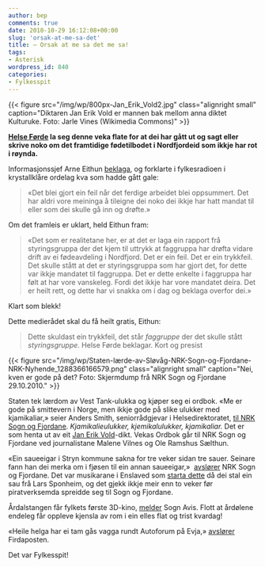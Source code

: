 ```yaml
---
author: bep
comments: true
date: 2010-10-29 16:12:08+00:00
slug: 'orsak-at-me-sa-det'
title: – Orsak at me sa det me sa!
tags: 
- Asterisk
wordpress_id: 840
categories:
- Fylkesspit
---
```


{{< figure src="/img/wp/800px-Jan_Erik_Vold2.jpg" class="alignright small" caption="Diktaren Jan Erik Vold er mannen bak mellom anna diktet Kulturuke. Foto: Jarle Vines (Wikimedia Commons)" >}}

**[Helse Førde](http://nn.wikipedia.org/wiki/Helse_F%C3%B8rde) la seg denne veka flate for at dei har gått ut og sagt eller skrive noko om det framtidige fødetilbodet i Nordfjordeid som ikkje har rot i røynda.**


<!--more-->

Informasjonssjef Arne Eithun [beklaga](http://nrk.no/nyheter/distrikt/nrk_sogn_og_fjordane/1.7357762), og forklarte i fylkesradioen i krystallklåre ordelag kva som hadde gått gale: 

>«Det blei gjort ein feil når det ferdige arbeidet blei oppsummert. Det har aldri vore meininga å tileigne dei noko dei ikkje har hatt mandat til eller som dei skulle gå inn og drøfte.»

Om det framleis er uklart, held Eithun fram: 

>«Det som er realitetane her, er at det er laga ein rapport frå styringsgruppa der det kjem til uttrykk at faggruppa har drøfta vidare drift av ei fødeavdeling i Nordfjord. Det er ein feil. Det er ein trykkfeil. Det skulle stått at det er styringsgruppa som har gjort det, for dette var ikkje mandatet til faggruppa. Det er dette enkelte i faggruppa har følt at har vore vanskeleg. Fordi det ikkje har vore mandatet deira. Det er heilt rett, og dette har vi snakka om i dag og beklaga overfor dei.»

Klart som blekk!

Dette medierådet skal du få heilt gratis, Eithun:


>Dette skuldast ein trykkfeil, det står _faggruppe_ der det skulle stått _styringsgruppe_. Helse Førde beklagar.
Kort og presist


{{< figure src="/img/wp/Staten-lærde-av-Sløvåg-NRK-Sogn-og-Fjordane-NRK-Nyhende_1288366166579.png" class="alignright small" caption="Nei, kven er gode på det? Foto: Skjermdump frå NRK Sogn og Fjordane 29.10.2010." >}}

Staten tek lærdom av Vest Tank-ulukka og kjøper seg ei ordbok. «Me er gode på smittevern i Norge, men ikkje gode på slike ulukker med kjamikaliar,» seier Anders Smith, seniorrådgjevar i Helsedirektoratet, [til NRK Sogn og Fjordane]( http://nrk.no/nyheter/distrikt/nrk_sogn_og_fjordane/1.7357924). _Kjamikalieulukker, kjemikalulukker, kjamikaliar._ Det er som henta ut av eit [Jan Erik Vold](http://nn.wikipedia.org/wiki/Jan_Erik_Vold)-dikt. Vekas Ordbok går til NRK Sogn og Fjordane ved journalistane Malene Vilnes og Ole Ramshus Sælthun.

«Ein saueeigar i Stryn kommune sakna for tre veker sidan tre sauer. Seinare fann han dei merka om i fjøsen til ein annan saueeigar,»  [avslører](http://nrk.no/nyheter/distrikt/nrk_sogn_og_fjordane/1.7358488 ) NRK Sogn og Fjordane. Det var musikarane i Enslaved som [starta dette](http://www.side2.no/musikk/article1379093.ece) då dei stal ein sau frå Lars Sponheim, og det gjekk ikkje meir enn to veker før piratverksemda spreidde seg til Sogn og Fjordane.

Årdalstangen får fylkets første 3D-kino, [melder](http://www.sognavis.no/lokale_nyhende/article5363903.ece) Sogn Avis. Flott at årdølene endeleg får oppleve kjensla av rom i ein elles flat og trist kvardag!

«Heile helga har ei tam gås vagga rundt Autoforum på Evja,» [avslører](http://www.firdaposten.no/lokalnytt/article5359605.ece) Firdaposten.

Det var Fylkesspit!
